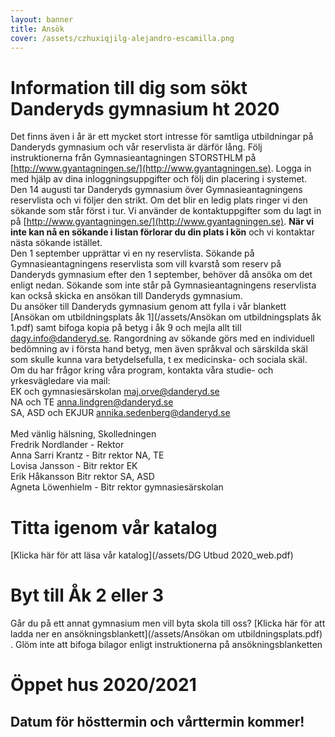 ```yaml
---
layout: banner
title: Ansök
cover: /assets/czhuxiqjilg-alejandro-escamilla.png
---
```


# Information till dig som sökt Danderyds gymnasium ht 2020 

Det finns även i år är ett mycket stort intresse för samtliga utbildningar på Danderyds gymnasium och vår reservlista är därför lång. Följ instruktionerna från Gymnasieantagningen STORSTHLM på [http://www.gyantagningen.se/](http://www.gyantagningen.se). Logga in med hjälp av dina inloggningsuppgifter och följ din placering i systemet.
<br>
Den 14 augusti tar Danderyds gymnasium över Gymnasieantagningens reservlista och vi följer den strikt. Om det blir en ledig plats ringer vi den sökande som står först i tur. Vi använder de kontaktuppgifter som du lagt in på  [http://www.gyantagningen.se/](http://www.gyantagningen.se). <b>När vi inte kan nå en sökande i listan förlorar du din plats i kön</b> och vi kontaktar nästa sökande istället.
<br>
Den 1 september upprättar vi en ny reservlista. Sökande på Gymnasieantagningens reservlista som vill kvarstå som reserv på Danderyds gymnasium efter den 1 september, behöver då ansöka om det enligt nedan. Sökande som inte står på Gymnasieantagningens reservlista kan också skicka en ansökan till Danderyds gymnasium.
<br>
Du ansöker till Danderyds gymnasium genom att fylla i vår blankett [Ansökan om utbildningsplats åk 1](/assets/Ansökan om utbildningsplats åk 1.pdf) samt bifoga kopia på betyg i åk 9 och mejla allt till [dagy.info@danderyd.se](mailto:dagy.info@danderyd.se). Rangordning av sökande görs med en individuell bedömning av i första hand betyg, men även språkval och särskilda skäl som skulle kunna vara betydelsefulla, t ex medicinska- och sociala skäl.
<br>
Om du har frågor kring våra program, kontakta våra studie- och yrkesvägledare via mail:
<br>
EK och gymnasiesärskolan [maj.orve@danderyd.se](mailto:maj.orve@danderyd.se)<br>
NA och TE [anna.lindgren@danderyd.se](mailto:anna.lindgren@danderyd.se)<br>
SA, ASD och EKJUR [annika.sedenberg@danderyd.se](mailto:annika.sedenberg@danderyd.se)<br>
<br> 
Med vänlig hälsning,  Skolledningen
<br>
Fredrik Nordlander - Rektor<br>
Anna Sarri Krantz - Bitr rektor NA, TE<br> 
Lovisa Jansson - Bitr rektor EK<br>
Erik Håkansson    Bitr rektor SA, ASD<br>
Agneta Löwenhielm - Bitr rektor gymnasiesärskolan<br>

# Titta igenom vår katalog
[Klicka här för att läsa vår katalog](/assets/DG Utbud 2020_web.pdf)

# Byt till Åk 2 eller 3

Går du på ett annat gymnasium men vill byta skola till oss?
[Klicka här för att ladda ner en ansökningsblankett](/assets/Ansökan om utbildningsplats.pdf)
. Glöm inte att bifoga bilagor enligt instruktionerna på ansökningsblanketten

# Öppet hus 2020/2021

## Datum för hösttermin och vårttermin kommer!
